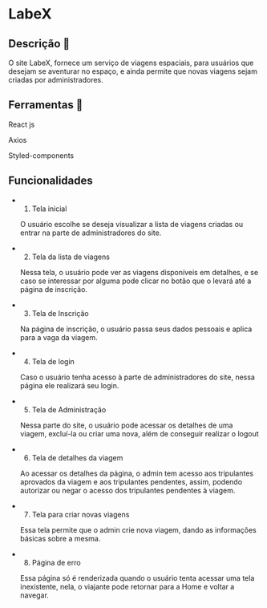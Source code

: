 # LabeX

## Descrição 📄

O site LabeX, fornece um serviço de viagens espaciais, para usuários que desejam se aventurar no espaço, e ainda permite que novas viagens sejam criadas por administradores.

## Ferramentas 🔧

React js

Axios

Styled-components

## Funcionalidades

- 1. Tela inicial

   O usuário escolhe se deseja visualizar a lista de viagens criadas ou entrar na parte de administradores do site.

- 2. Tela da lista de viagens

    Nessa tela, o usuário pode ver as viagens disponíveis em detalhes, e se caso se interessar por alguma pode clicar no botão que o levará até a página de inscrição.
    
- 3. Tela de Inscrição    
    
    Na página de inscrição, o usuário passa seus dados pessoais e aplica para a vaga da viagem.
    
- 4. Tela de login

    Caso o usuário tenha acesso à parte de administradores do site, nessa página ele realizará seu login.
  
- 5. Tela de Administração

    Nessa parte do site, o usuário pode acessar os detalhes de uma viagem, excluí-la ou criar uma nova, além de conseguir realizar o logout
  
- 6. Tela de detalhes da viagem
    
    Ao acessar os detalhes da página, o admin tem acesso aos tripulantes aprovados da viagem e aos tripulantes pendentes, assim, podendo autorizar ou negar o acesso dos tripulantes pendentes à viagem.
    
- 7. Tela para criar novas viagens

    Essa tela permite que o admin crie nova viagem, dando as informações básicas sobre a mesma.
    
- 8. Página de erro
    
    Essa página só é renderizada quando o usuário tenta acessar uma tela inexistente, nela, o viajante pode retornar para a Home e voltar a navegar.